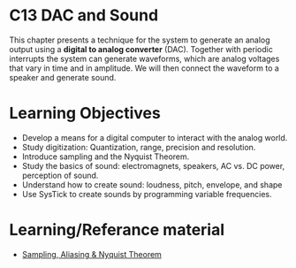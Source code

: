C13 DAC and Sound
=================
This chapter presents a technique for the system to generate an analog output using a **digital to analog converter** (DAC). Together with periodic interrupts the system can generate waveforms, which are analog voltages that vary in time and in amplitude. We will then connect the waveform to a speaker and generate sound.


Learning Objectives
=================

* Develop a means for a digital computer to interact with the analog world.
* Study digitization: Quantization, range, precision and resolution.
* Introduce sampling and the Nyquist Theorem.
* Study the basics of sound: electromagnets, speakers, AC vs. DC power, perception of sound.
* Understand how to create sound: loudness, pitch, envelope, and shape
* Use SysTick to create sounds by programming variable frequencies.

Learning/Referance material
=================
* [Sampling, Aliasing & Nyquist Theorem](https://www.youtube.com/watch?v=yWqrx08UeUs)